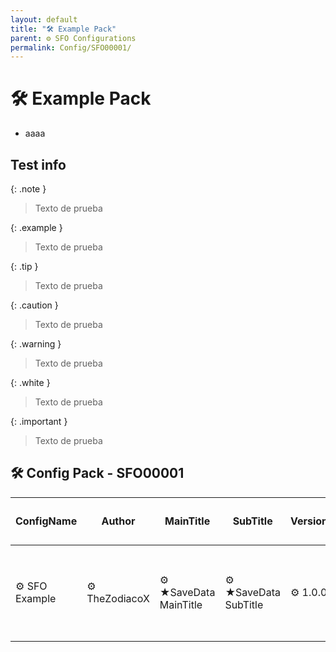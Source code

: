 ```yaml
---
layout: default
title: "🛠️ Example Pack"
parent: ⚙️ SFO Configurations
permalink: Config/SFO00001/
---
```

# 🛠️ Example Pack

- aaaa
  
## Test info

{: .note }
> Texto de prueba

{: .example }
> Texto de prueba

{: .tip }
> Texto de prueba

{: .caution }
> Texto de prueba

{: .warning }
> Texto de prueba

{: .white }
> Texto de prueba

{: .important }
> Texto de prueba

## 🛠️ Config Pack - SFO00001

| ConfigName | Author | MainTitle | SubTitle | Version | ⬇️ JSON File |
|------------|--------|-----------|----------|---------|:-------------:|
| ⚙️ SFO Example | ⚙️ TheZodiacoX | ⚙️ ★SaveData MainTitle| ⚙️ ★SaveData SubTitle| ⚙️ 1.0.0 | [🛠️ prueba 1](00000001.zip){: .btn .btn-purple } | 
 


